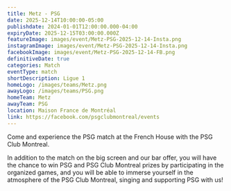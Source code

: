 ```yaml
---
title: Metz - PSG
date: 2025-12-14T10:00:00-05:00
publishdate: 2024-01-01T12:00:00.000-04:00
expiryDate: 2025-12-15T03:00:00.000Z
featureImage: images/event/Metz-PSG-2025-12-14-Insta.png
instagramImage: images/event/Metz-PSG-2025-12-14-Insta.png
facebookImage: images/event/Metz-PSG-2025-12-14-FB.png
definitiveDate: true
categories: Match
eventType: match
shortDescription: Ligue 1
homeLogo: /images/teams/Metz.png
awayLogo: /images/teams/PSG.png
homeTeam: Metz
awayTeam: PSG
location: Maison France de Montréal
link: https://facebook.com/psgclubmontreal/events
---
```


Come and experience the PSG match at the French House with the PSG Club Montreal.

In addition to the match on the big screen and our bar offer, you will have the chance to win PSG and PSG Club Montreal prizes by participating in the organized games, and you will be able to immerse yourself in the atmosphere of the PSG Club Montreal, singing and supporting PSG with us!
